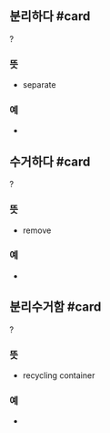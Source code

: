 ## 분리하다 #card
?
### 뜻
- separate
### 예
-
<!--SR:!2024-10-13,20,268-->

## 수거하다 #card
?
### 뜻
- remove
### 예
-
<!--SR:!2024-10-20,9,190-->

## 분리수거함 #card
?
### 뜻
- recycling container
### 예
-

